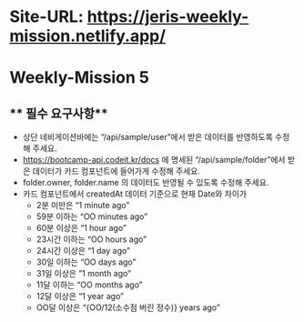 # Site-URL: https://jeris-weekly-mission.netlify.app/

# Weekly-Mission 5
## ** 필수 요구사항**
- 상단 네비게이션바에는 “/api/sample/user”에서 받은 데이터를 반영하도록 수정해 주세요.
- https://bootcamp-api.codeit.kr/docs 에 명세된 “/api/sample/folder”에서 받은 데이터가 카드 컴포넌트에 들어가게 수정해 주세요.
- folder.owner, folder.name 의 데이터도 반영될 수 있도록 수정해 주세요.
- 카드 컴포넌트에서 createdAt 데이터 기준으로 현재 Date와 차이가
  - 2분 미만은 “1 minute ago”
  - 59분 이하는 “OO minutes ago”
  - 60분 이상은 “1 hour ago”
  - 23시간 이하는 “OO hours ago”
  - 24시간 이상은 “1 day ago”
  - 30일 이하는 “OO days ago”
  - 31일 이상은 “1 month ago”
  - 11달 이하는 “OO months ago”
  - 12달 이상은 “1 year ago”
  - OO달 이상은 “{OO/12(소수점 버린 정수)} years ago”
